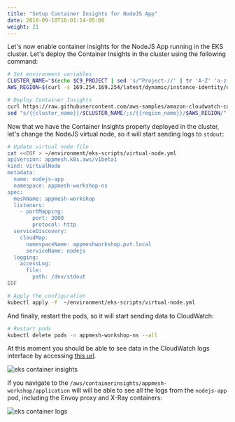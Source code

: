 ```yaml
---
title: "Setup Container Insights for NodeJS App"
date: 2018-09-18T16:01:14-05:00
weight: 21
---
```


Let's now enable container insights for the NodeJS App running in the EKS cluster. Let's deploy the Container Insights in the cluster using the following command:

```bash
# Set environment variables
CLUSTER_NAME="$(echo $C9_PROJECT | sed 's/^Project-//' | tr 'A-Z' 'a-z')"
AWS_REGION=$(curl -s 169.254.169.254/latest/dynamic/instance-identity/document | grep region | cut -d\" -f4)

# Deploy Container Insights
curl https://raw.githubusercontent.com/aws-samples/amazon-cloudwatch-container-insights/master/k8s-yaml-templates/quickstart/cwagent-fluentd-quickstart.yaml | \
sed "s/{{cluster_name}}/$CLUSTER_NAME/;s/{{region_name}}/$AWS_REGION/" | kubectl apply -f -
```

Now that we have the Container Insights properly deployed in the cluster, let's change the NodeJS virtual node, so it will start sending logs to `stdout`:

```bash
# Update virtual node file
cat <<EOF > ~/environment/eks-scripts/virtual-node.yml
apiVersion: appmesh.k8s.aws/v1beta1
kind: VirtualNode
metadata:
  name: nodejs-app
  namespace: appmesh-workshop-ns
spec:
  meshName: appmesh-workshop
  listeners:
    - portMapping:
        port: 3000
        protocol: http
  serviceDiscovery:
    cloudMap:
      namespaceName: appmeshworkshop.pvt.local
      serviceName: nodejs
  logging:
    accessLog:
      file:
        path: /dev/stdout
EOF

# Apply the configuration
kubectl apply -f  ~/environment/eks-scripts/virtual-node.yml
```

And finally, restart the pods, so it will start sending data to CloudWatch:

```bash
# Restart pods
kubectl delete pods -n appmesh-workshop-ns --all
```

At this moment you should be able to see data in the CloudWatch logs interface by accessing [this url](http://console.aws.amazon.com/cloudwatch/home#logs:prefix=/aws/containerinsights/appmesh-workshop/). 

![eks container insights](/images/monitoring/eks_insights.png)

If you navigate to the `/aws/containerinsights/appmesh-workshop/application` will will be able to see all the logs from the `nodejs-app` pod, including the Envoy proxy and X-Ray containers:

![eks container logs](/images/monitoring/eks_insights_containers.png)
